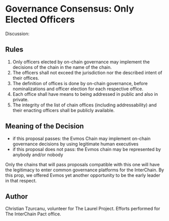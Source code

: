# Governance Consensus: Only Elected Officers

Discussion: 

## Rules

1. Only officers elected by on-chain governance may implement the decisions of the chain in the name of the chain.
2. The officers shall not exceed the jurisdiction nor the described intent of their offices.
3. The definition of offices is done by on-chain governance, before nominalizations and officer election for each respective office.
4. Each office shall have means to being addressed in public and also in private.
5. The integrity of the list of chain offices (including addressability) and their enacting officers shall be publicly available.

## Meaning of the Decision

- if this proposal passes: the Evmos Chain may implement on-chain governance decisions by using legitimate human executives
- if this proposal does not pass: the Evmos chain may be represented by anybody and/or nobody

Only the chains that will pass proposals compatible with this one will have the legitimacy to enter common governance platforms for the InterChain. By this prop, we offered Evmos yet another opportunity to be the early leader in that respect.

## Author

Christian Tzurcanu, volunteer for The Laurel Project. Efforts performed for The InterChain Pact office.
